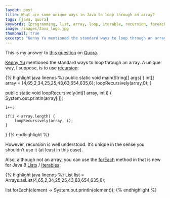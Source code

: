 ```yaml
---
layout: post
title: What are some unique ways in Java to loop through an array?
tags: [java, quora]
keywords: [programming, list, array, loop, iterable, recursion, foreach]
image: /images/Java_logo.jpg
thumbnail: true
excerpt: "Kenny Yu mentioned the standard ways to loop through an array. A unique way, I suppose, is to use recursion."
---
```


This is my answer to [this question](https://www.quora.com/What-are-some-unique-ways-in-Java-to-loop-through-an-array) on [Quora](https://www.quora.com).

[Kenny Yu](https://www.quora.com/profile/Kenny-Yu-4) mentioned the standard ways to loop through an array. A unique way, I suppose, is to use [recursion](https://www.google.com/search?q=recursion):

{% highlight java linenos %}
public static void main(String[] args) {
    int[] array = {4,65,2,34,25,25,43,63,654,635,6};
    loopRecursively(array,0);
}

public static void loopRecursively(int[] array, int i) {
    System.out.println(array[i]);

    i++;

    if(i < array.length) {
        loopRecursively(array, i);
    }
}
{% endhighlight %}

However, recursion is well understood. It’s unique in the sense you shouldn’t use it (at least in this case).

Also, although not an array, you can use the [forEach](https://docs.oracle.com/javase/8/docs/api/java/lang/Iterable.html#forEach-java.util.function.Consumer-) method in that is new for Java 8 [Lists](https://docs.oracle.com/javase/8/docs/api/java/util/List.html) / [Iterables](https://docs.oracle.com/javase/8/docs/api/java/lang/Iterable.html):

{% highlight java linenos %}
List list = Arrays.asList(4,65,2,34,25,25,43,63,654,635,6);

list.forEach(element -> System.out.println(element));
{% endhighlight %}
